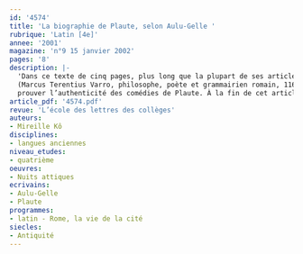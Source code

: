 ```yaml
---
id: '4574'
title: 'La biographie de Plaute, selon Aulu-Gelle '
rubrique: 'Latin [4e]'
annee: '2001'
magazine: 'n°9 15 janvier 2002'
pages: '8'
description: |-
  'Dans ce texte de cinq pages, plus long que la plupart de ses articles, Aulu-Gelle examine avec soin les critères utilisés par le savant Varron
  (Marcus Terentius Varro, philosophe, poète et grammairien romain, 116-27 av. J.-C.) pour
  prouver l’authenticité des comédies de Plaute. À la fin de cet article, Aulu-Gelle évoque brièvement l’œuvre et la vie de Plaute. Or, comme nous n’avons pas d’autres sources d’information sur la vie de ce dernier, il semble intéressant de montrer par cet exemple comment les spécialistes établissent la biographie des auteurs anciens.'
article_pdf: '4574.pdf'
revue: 'L’école des lettres des collèges'
auteurs:
- Mireille Kô
disciplines:
- langues anciennes
niveau_etudes:
- quatrième
oeuvres:
- Nuits attiques
ecrivains:
- Aulu-Gelle
- Plaute
programmes:
- latin - Rome, la vie de la cité
siecles:
- Antiquité
---
```

